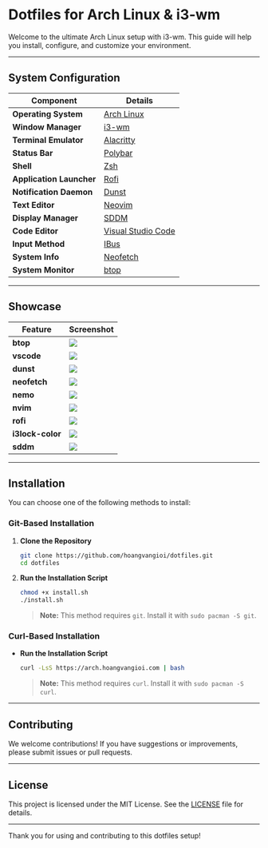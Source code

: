 # Dotfiles for Arch Linux & i3-wm

Welcome to the ultimate Arch Linux setup with i3-wm. This guide will help you install, configure, and customize your environment.

---

## System Configuration

| **Component**            | **Details**                                           |
|--------------------------|-------------------------------------------------------|
| **Operating System**     | [Arch Linux](https://archlinux.org)                   |
| **Window Manager**       | [i3-wm](https://i3wm.org)                             |
| **Terminal Emulator**    | [Alacritty](https://github.com/alacritty/alacritty)   |
| **Status Bar**           | [Polybar](https://github.com/polybar/polybar)         |
| **Shell**                | [Zsh](https://www.zsh.org/)                           |
| **Application Launcher** | [Rofi](https://github.com/davatorium/rofi)            |
| **Notification Daemon**  | [Dunst](https://github.com/dunst-project/dunst)       |
| **Text Editor**          | [Neovim](https://neovim.io)                           |
| **Display Manager**      | [SDDM](https://github.com/sddm/sddm)                  |
| **Code Editor**          | [Visual Studio Code](https://code.visualstudio.com/)  |
| **Input Method**         | [IBus](https://github.com/ibus/ibus)                  |
| **System Info**          | [Neofetch](https://github.com/dylanaraps/neofetch)    |
| **System Monitor**       | [btop](https://github.com/aristocratos/btop)          |

---

## Showcase

| **Feature**       | **Screenshot**                                        |
|-------------------|-------------------------------------------------------|
| **btop**          | ![](https://arch.hoangvangioi.com/btop.png)           |
| **vscode**        | ![](https://arch.hoangvangioi.com/vscode.png)         |
| **dunst**         | ![](https://arch.hoangvangioi.com/dunst.png)          |
| **neofetch**      | ![](https://arch.hoangvangioi.com/neofetch.png)       |
| **nemo**          | ![](https://arch.hoangvangioi.com/nemo.png)           |
| **nvim**          | ![](https://arch.hoangvangioi.com/nvim.png)           |
| **rofi**          | ![](https://arch.hoangvangioi.com/rofi.png)           |
| **i3lock-color**  | ![](https://arch.hoangvangioi.com/i3lock-color.png)   |
| **sddm**          | ![](https://arch.hoangvangioi.com/sddm.png)           |

---

## Installation

You can choose one of the following methods to install:

### Git-Based Installation

1. **Clone the Repository**

    ```sh
    git clone https://github.com/hoangvangioi/dotfiles.git
    cd dotfiles
    ```

2. **Run the Installation Script**

    ```sh
    chmod +x install.sh
    ./install.sh
    ```
    > **Note:** This method requires `git`. Install it with `sudo pacman -S git`.

### Curl-Based Installation

- **Run the Installation Script**

    ```sh
    curl -LsS https://arch.hoangvangioi.com | bash
    ```
    > **Note:** This method requires `curl`. Install it with `sudo pacman -S curl`.

---

## Contributing

We welcome contributions! If you have suggestions or improvements, please submit issues or pull requests.

---

## License

This project is licensed under the MIT License. See the [LICENSE](LICENSE) file for details.

---

Thank you for using and contributing to this dotfiles setup!
